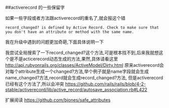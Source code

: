 ##activerecord 的一些保留字

如果一些字段或者方法跟activerecord的重名了,就会报这个错
```
record_changed? is defined by Active Record. Check to make sure that you don't have an attribute or method with the same name.
```

我在升级中遇到的问题更加奇葩,下面具体说明一下

我尝试全局搜索了一下record_changed?这个方法,可是根本找不到,后来我就想这个是不是acticerecord动态生成的方法,果然,具体请看这里
http://api.rubyonrails.org/classes/ActiveModel/Dirty.html
原来activerecord会对每个attribute生成一个changed?方法,举个例子就是name字段就会生成name_changed?方法,record就会生成record_changed?方法,
但是activerecord已经有这个方法了,所以会冲突
https://github.com/rails/rails/blob/4-2-stable/activerecord/lib/active_record/autosave_association.rb#L422

扩展阅读
https://github.com/bjones/safe_attributes
